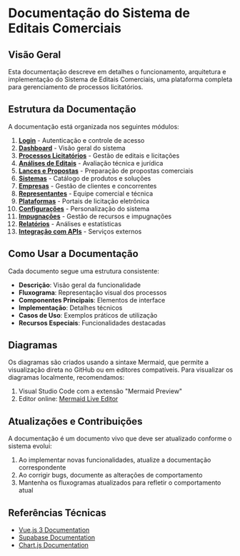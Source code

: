 # Documentação do Sistema de Editais Comerciais

## Visão Geral

Esta documentação descreve em detalhes o funcionamento, arquitetura e implementação do Sistema de Editais Comerciais, uma plataforma completa para gerenciamento de processos licitatórios.

## Estrutura da Documentação

A documentação está organizada nos seguintes módulos:

1. **[Login](1-login.md)** - Autenticação e controle de acesso
2. **[Dashboard](2-dashboard.md)** - Visão geral do sistema
3. **[Processos Licitatórios](3-processos-licitatorios.md)** - Gestão de editais e licitações
4. **[Análises de Editais](4-analises-editais.md)** - Avaliação técnica e jurídica
5. **[Lances e Propostas](5-lances-propostas.md)** - Preparação de propostas comerciais
6. **[Sistemas](6-sistemas.md)** - Catálogo de produtos e soluções
7. **[Empresas](7-empresas.md)** - Gestão de clientes e concorrentes
8. **[Representantes](8-representantes.md)** - Equipe comercial e técnica
9. **[Plataformas](9-plataformas.md)** - Portais de licitação eletrônica
10. **[Configurações](10-configuracoes.md)** - Personalização do sistema
11. **[Impugnações](11-impugnacoes.md)** - Gestão de recursos e impugnações
12. **[Relatórios](12-relatorios.md)** - Análises e estatísticas
13. **[Integração com APIs](13-integracao-api.md)** - Serviços externos

## Como Usar a Documentação

Cada documento segue uma estrutura consistente:

- **Descrição**: Visão geral da funcionalidade
- **Fluxograma**: Representação visual dos processos
- **Componentes Principais**: Elementos de interface
- **Implementação**: Detalhes técnicos
- **Casos de Uso**: Exemplos práticos de utilização
- **Recursos Especiais**: Funcionalidades destacadas

## Diagramas

Os diagramas são criados usando a sintaxe Mermaid, que permite a visualização direta no GitHub ou em editores compatíveis. Para visualizar os diagramas localmente, recomendamos:

1. Visual Studio Code com a extensão "Mermaid Preview"
2. Editor online: [Mermaid Live Editor](https://mermaid.live)

## Atualizações e Contribuições

A documentação é um documento vivo que deve ser atualizado conforme o sistema evolui:

1. Ao implementar novas funcionalidades, atualize a documentação correspondente
2. Ao corrigir bugs, documente as alterações de comportamento
3. Mantenha os fluxogramas atualizados para refletir o comportamento atual

## Referências Técnicas

- [Vue.js 3 Documentation](https://vuejs.org/guide/introduction.html)
- [Supabase Documentation](https://supabase.io/docs)
- [Chart.js Documentation](https://www.chartjs.org/docs/latest/)
